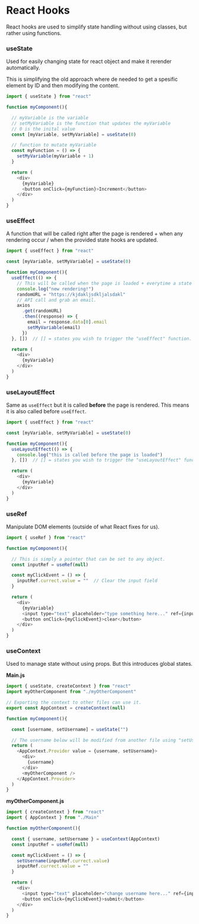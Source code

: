 
# React Hooks
React hooks are used to simplify state handling without using classes, but rather using functions.


### useState
Used for easily changing state for react object and make it rerender automatically.

This is simplifying the old approach where de needed to get a spesific element by ID and then modifying the content.

```js
import { useState } from "react"

function myComponent(){

  // myVariable is the variable
  // setMyVariable is the function that updates the myVariable
  // 0 is the inital value
  const [myVariable, setMyVariable] = useState(0)

  // function to mutate myVariable
  const myFunction = () => {
    setMyVariable(myVariable + 1)
  }

  return (
    <div>
      {myVariable}
      <button onClick={myFunction}>Increment</button>
    </div>
  )
}
```

### useEffect
A function that will be called right after the page is rendered + when any rendering occur / when the provided state hooks are updated.

```js
import { useEffect } from "react"

const [myVariable, setMyVariable] = useState(0)

function myComponent(){
  useEffect(() => {
    // This will be called when the page is loaded + everytime a state is changing.
    console.log("new rendering!")
    randomURL = "https://kjdakljsdkljalsdakl"
    // API call and grab an email.
    axios
      .get(randomURL)
      .then((response) => {
        email = response.data[0].email
        setMyVariable(email)
      })
  }, [])  // [] = states you wish to trigger the "useEffect" function.

  return (
    <div>
      {myVariable}
    </div>
  )
}
```

### useLayoutEffect
Same as `useEffect` but it is called **before** the page is rendered. This means it is also called before `useEffect`.

```js
import { useEffect } from "react"

const [myVariable, setMyVariable] = useState(0)

function myComponent(){
  useLayoutEffect(() => {
    console.log("this is called before the page is loaded")
  }, [])  // [] = states you wish to trigger the "useLayoutEffect" function.

  return (
    <div>
      {myVariable}
    </div>
  )
}
```


### useRef
Manipulate DOM elements (outside of what React fixes for us).

```js
import { useRef } from "react"

function myComponent(){

  // This is simply a pointer that can be set to any object.
  const inputRef = useRef(null)

  const myClickEvent = () => {
    inputRef.currect.value = ""  // Clear the input field
  }

  return (
    <div>
      {myVariable}
      <input type="text" placeholder="type something here..." ref={inputRef}/>
      <button onClick={myClickEvent}>clear</button>
    </div>
  )
}
```


### useContext
Used to manage state without using props. But this introduces global states.

**Main.js**
```js
import { useState, createContext } from "react"
import myOtherComponent from "./myOtherComponent"

// Exporting the context to other files can use it.
export const AppContext = createContext(null)

function myComponent(){

  const [username, setUsername] = useState("")

  // The username below will be modified from another file using "setUsername" through "AppContext".
  return (
    <AppContext.Provider value = {username, setUsername}>
      <div>
        {username}
      </div>
      <myOtherComponent />
    </AppContext.Provider>
  )
}
```

**myOtherComponent.js**
```js
import { createContext } from "react"
import { AppContext } from "./Main"

function myOtherComponent(){

  const { username, setUsername } = useContext(AppContext)
  const inputRef = useRef(null)

  const myClickEvent = () => {
    setUsername(inputRef.currect.value)
    inputRef.currect.value = ""
  }

  return (
    <div>
      <input type="text" placeholder="change username here..." ref={inputRef}/>
      <button onClick={myClickEvent}>submit</button>
    </div>
  )
}
```
